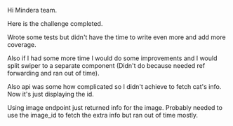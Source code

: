 Hi Mindera team.

Here is the challenge completed.

Wrote some tests but didn't have the time to write even more and add more coverage.

Also if I had some more time I would do some improvements and I would split swiper to a separate component (Didn't do because needed ref forwarding and ran out of time).

Also api was some how complicated so I didn't achieve to fetch cat's info. 
Now it's just displaying the id. 

Using image endpoint just returned info for the image. Probably needed to use the image_id to fetch the extra info but ran out of time mostly.